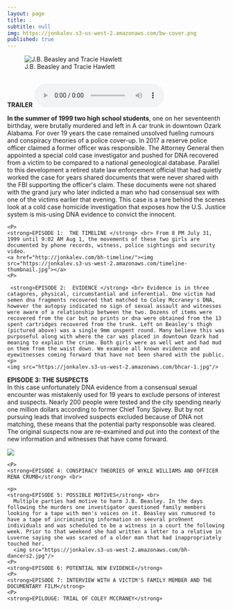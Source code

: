 ```yaml
---
layout: page
title: .
subtitle: null
img: https://jonkalev.s3-us-west-2.amazonaws.com/bw-cover.png
published: true
---
```


<figure>
<img src="https://jonkalev.s3-us-west-2.amazonaws.com/cbh.jpg" alt=" J.B. Beasley and Tracie Hawlett">
  <figcaption>J.B. Beasley and Tracie Hawlett</figcaption>
  </figure>
<br />
  <strong>TRAILER</strong>
<audio controls>
  <source src="https://jonkalev.s3-us-west-2.amazonaws.com/trailer.ogg" type="audio/ogg">
  <source src="https://jonkalev.s3-us-west-2.amazonaws.com/trailer.mp3" type="audio/mpeg">
Your browser does not support the audio element.
</audio>
<p>

<strong>In the summer of 1999 two high school students</strong>, one on her seventeenth birthday, were brutally murdered and left in A car trunk in downtown Ozark Alabama. For over 19 years the case remained unsolved fueling rumours and conspiracy theories of a police cover-up. In 2017 a reserve police officer claimed a former officer was responsible. The Attorney General then appointed a special cold case investigator and pushed for DNA recovered from a victim to be compared to a national geneological database. Parallel to this development a retired state law enforcement official that had quietly worked the case for years shared documents that were never shared with the FBI supporting the officer's claim. These documents were not shared with the grand jury who later indicted a man who had consensual sex with one of the victims earlier that evening.
    This case is a rare behind the scenes look at a cold case homicide investigation that exposes how the U.S. Justice system is mis-using DNA evidence to convict the innocent.
    <P>

  
    <P>
    <strong>EPISODE 1:  THE TIMELINE </strong> <br> From 8 PM July 31, 1999 until 9:02 AM Aug 1, the movements of these two girls are documented by phone records, witness, police sightings and security video.  
    <a href="http://jonkalev.com/bh-timeline/"><img src="https://jonkalev.s3-us-west-2.amazonaws.com/timeline-thumbnail.jpg"></a>
    <P>
 
     <strong>EPISODE 2:  EVIDENCE </strong> <br> Evidence is in three catagores, physical, circumstantial and inferential. One victim had semen dna fragments recovered that matched to Coley Mccraney's DNA, however the autopsy indicated no sign of sexual assault and witnesses were aware of a relationship between the two. Dozens of items were recovered from the car but no prints or dna were obtained from the 13 spent cartridges recovered from the trunk. Left on Beasley's thigh (pictured above) was a single 9mm unspent round. Many believe this was purposeful along with where the car was placed in downtown Ozark had meaning to explain the crime. Both girls were as well wet and had mud on them from the waist down. We examine all known evidence and eyewitnesses coming forward that have not been shared with the public. <p> 
    <img src="https://jonkalev.s3-us-west-2.amazonaws.com/bhcar-1.jpg"/>
  
  <p>

  <strong>EPISODE 3:  THE SUSPECTS </strong> <br> In this case unfortunately DNA evidence from a consensual sexual encounter was mistakenly used for 19 years to exclude persons of interest and suspects. Nearly 200 people were tested and the city spending nearly one million dollars according to former Chief Tony Spivey. But by not pursuing leads that involved suspects excluded because of DNA not matching, these means that the potential party responsoble was cleared. The original suspects now are re-examined and put into the context of the new information and witnesses that have come forward. <p>
    <img src="https://jonkalev.s3-us-west-2.amazonaws.com/.jpg"/>
  

    <P>
    <strong>EPISODE 4: CONSPIRACY THEORIES OF WYKLE WILLIAMS AND OFFICER RENA CRUMB</strong> <br>
    
    <p>
    <strong>EPISODE 5: POSSIBLE MOTIVES</strong> <br> 
      Multiple parties had motive to harm J.B. Beasley. In the days following the murders one investigator questioned family members looking for a tape with men's voices on it. Beasley was rumuored to have a tape of incriminating information on seevral pro9nent individuals and was scheduled to be a witness in a court the following week. Prior to that weekend she had written a letter to a relative in Luverne saying she was scared of a older man that had inappropriately touched her. 
      <img src="https://jonkalev.s3-us-west-2.amazonaws.com/bh-dancers2.jpg"/>
    <P>
    <strong>EPISODE 6: POTENTIAL NEW EVIDENCE</strong>
    <P>
    <strong>EPISODE 7: INTERVIEW WITH A VICTIM'S FAMILY MEMBER AND THE DOCUMENTARY FILM</strong>
    <P>
    <strong>EPILOUGE: TRIAL OF COLEY MCCRANEY</strong>
     
   
